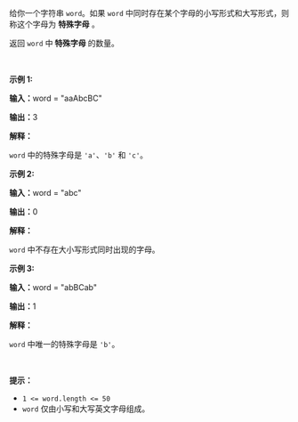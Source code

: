 <p>给你一个字符串 <code>word</code>。如果 <code>word</code> 中同时存在某个字母的小写形式和大写形式，则称这个字母为 <strong>特殊字母</strong> 。</p>

<p>返回 <code>word</code> 中<strong> </strong><strong>特殊字母 </strong>的数量。</p>

<p>&nbsp;</p>

<p><strong class="example">示例 1:</strong></p>

<div class="example-block">
<p><strong>输入：</strong><span class="example-io">word = "aaAbcBC"</span></p>

<p><strong>输出：</strong><span class="example-io">3</span></p>

<p><strong>解释：</strong></p>

<p><code>word</code> 中的特殊字母是 <code>'a'</code>、<code>'b'</code> 和 <code>'c'</code>。</p>
</div>

<p><strong class="example">示例 2:</strong></p>

<div class="example-block">
<p><strong>输入：</strong><span class="example-io">word = "abc"</span></p>

<p><strong>输出：</strong><span class="example-io">0</span></p>

<p><strong>解释：</strong></p>

<p><code>word</code> 中不存在大小写形式同时出现的字母。</p>
</div>

<p><strong class="example">示例 3:</strong></p>

<div class="example-block">
<p><strong>输入：</strong><span class="example-io">word = "abBCab"</span></p>

<p><strong>输出：</strong>1</p>

<p><strong>解释：</strong></p>

<p><code>word</code> 中唯一的特殊字母是 <code>'b'</code>。</p>
</div>

<p>&nbsp;</p>

<p><strong>提示：</strong></p>

<ul>
	<li><code>1 &lt;= word.length &lt;= 50</code></li>
	<li><code>word</code> 仅由小写和大写英文字母组成。</li>
</ul>
